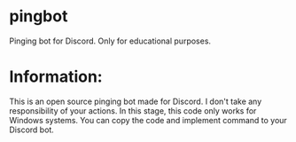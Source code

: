 # pingbot
Pinging bot for Discord. Only for educational purposes.

# Information:
This is an open source pinging bot made for Discord. I don't take any responsibility of your actions. In this stage, this code only works for Windows systems. You can copy the code and implement command to your Discord bot.
